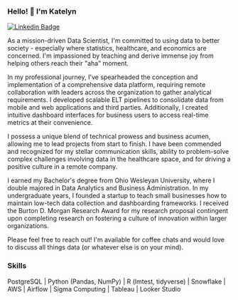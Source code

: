 ### Hello! 👋 I'm Katelyn
[![Linkedin Badge](https://img.shields.io/badge/LinkedIn-blue?logo=linkedin&logoColor=white&link=https://www.linkedin.com/in/katelyn-bischoff/)](https://www.linkedin.com/in/katelyn-bischoff/)

As a mission-driven Data Scientist, I'm committed to using data to better society - especially where statistics, healthcare, and economics are concerned. I'm impassioned by teaching and derive immense joy from helping others reach their "aha" moment. 

In my professional journey, I've spearheaded the conception and implementation of a comprehensive data platform, requiring remote collaboration with leaders across the organization to gather analytical requirements. I developed scalable ELT pipelines to consolidate data from mobile and web applications and third parties. Additionally, I created intuitive dashboard interfaces for business users to access real-time metrics at their convenience. 

I possess a unique blend of technical prowess and business acumen, allowing me to lead projects from start to finish. I have been commended and recognized for my stellar communication skills, ability to problem-solve complex challenges involving data in the healthcare space, and for driving a positive culture in a remote company. 

I earned my Bachelor's degree from Ohio Wesleyan University, where I double majored in Data Analytics and Business Administration. In my undergraduate years, I founded a startup to teach small businesses how to maintain low-tech data collection and dashboarding frameworks. I received the Burton D. Morgan Research Award for my research proposal contingent upon completing research on fostering a culture of innovation within larger organizations. 

Please feel free to reach out! I'm available for coffee chats and would love to discuss all things data (or whatever else is on your mind).

### **Skills**
PostgreSQL | Python (Pandas, NumPy) | R (lmtest, tidyverse) | Snowflake | AWS | Airflow | Sigma Computing | Tableau | Looker Studio 



